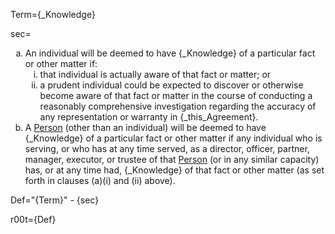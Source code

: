 Term={_Knowledge}

sec=<ol type="a"><li>An individual will be deemed to have {_Knowledge} of a particular fact or other matter if:<ol type="i"><li>that individual is actually aware of that fact or matter; or<li>a prudent individual could be expected to discover or otherwise become aware of that fact or matter in the course of conducting a reasonably comprehensive investigation regarding the accuracy of any representation or warranty in {_this_Agreement}.</li></ol><li>A <a href="#SPA.Def.Person.Def" class="definedterm">Person</a> (other than an individual) will be deemed to have {_Knowledge} of a particular fact or other matter if any individual who is serving, or who has at any time served, as a director, officer, partner, manager, executor, or trustee of that <a href="#SPA.Def.Person.Def" class="definedterm">Person</a> (or in any similar capacity) has, or at any time had, {_Knowledge} of that fact or other matter (as set forth in clauses (a)(i) and (ii) above).</li></ol>

Def="{Term}" - {sec}

r00t={Def}
